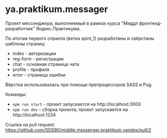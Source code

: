 # ya.praktikum.messager

Проект мессенджера, выполняемый в рамках курса "Миддл фронтенд-разработчик" Яндекс.Практикума.

По итогам первого спринта (ветка spint_1) разработаны и свёрстаны шаблоны страниц:

- index - авторизации
- reg-form - регистрации
- chat - основная страница чата
- profile - профиля
- error - страница ошибки

Вёрстка использовалась при помощи препроцессоров SASS и Pug.

Команды:
- `npm run start` - проект запускается на http://localhost:3000
- `npm run dev` - сборка проекта, проект запускается на http://localhost:1234

Ссылка на pull request: https://github.com/SDS90/middle.messenger.praktikum.yandex/pull/2